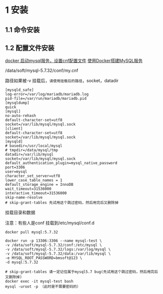

# 1 安装

## 1.1 命令安装



## 1.2 配置文件安装
[docker 启动mysql服务，设置cnf配置文件](https://blog.csdn.net/qq_41249513/article/details/107269948)
[使用Docker搭建MySQL服务](https://www.cnblogs.com/sablier/p/11605606.html)


/data/soft/mysql-5.7.32/conf/my.cnf 

路径如果被-v 挂载后，`请使用挂载后的路径`，socket，datadir

```shell
[mysqld_safe]
log-error=/var/log/mariadb/mariadb.log
pid-file=/var/run/mariadb/mariadb.pid
[mysqldump]
quick
[mysql]
no-auto-rehash
default-character-set=utf8
socket=/var/lib/mysql/mysql.sock
[client]
default-character-set=utf8
socket=/var/lib/mysql/mysql.sock
[mysqld]
# basedir=/usr/local/mysql
# tmpdir=/data/mysql/tmp
datadir=/var/lib/mysql
socket=/var/lib/mysql/mysql.sock
default_authentication_plugin=mysql_native_password
port=3306
user=mysql
character_set_server=utf8
lower_case_table_names = 1
default_storage_engine = InnoDB
wait_timeout=31536000
interactive_timeout=31536000
skip-name-resolve
# skip-grant-tables	先试用这个跳过密码，然后用完后又删除掉
```

挂载目录和数据

注意：有些人是conf 挂载到/etc/mysql/conf.d

```shell
docker pull mysql:5.7.32

docker run -p 13306:3306 --name mysql-test \
-v /data/soft/mysql-5.7.32/conf:/etc/mysql \
-v /data/soft/mysql-5.7.32/logs:/var/log/mysql \
-v /data/soft/mysql-5.7.32/data:/var/lib/mysql \
-e MYSQL_ROOT_PASSWORD=bmsoft@123 \
-d mysql:5.7.32
```

```shell
# skip-grant-tables 请一定记住属于mysql5.7 bug(先试用这个跳过密码，然后用完后又删除掉)
docker exec -it mysql-test bash
mysql -uroot -p （此时是不需要密码的）
```


